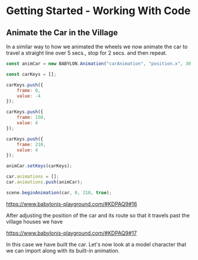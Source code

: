 # Getting Started - Working With Code
## Animate the Car in the Village

In a similar way to how we animated the wheels we now animate the car to travel a straight line over 5 secs., stop for 2 secs. and then repeat.
```javascript
const animCar = new BABYLON.Animation("carAnimation", "position.x", 30, BABYLON.Animation.ANIMATIONTYPE_FLOAT, BABYLON.Animation.ANIMATIONLOOPMODE_CYCLE);

const carKeys = []; 

carKeys.push({
    frame: 0,
    value: -4
});

carKeys.push({
    frame: 150,
    value: 4
});

carKeys.push({
    frame: 210,
    value: 4
});

animCar.setKeys(carKeys);

car.animations = [];
car.animations.push(animCar);

scene.beginAnimation(car, 0, 210, true);
```

https://www.babylonjs-playground.com/#KDPAQ9#16

After adjusting the position of the car and its route so that it travels past the village houses we have 

https://www.babylonjs-playground.com/#KDPAQ9#17

In this case we have built the car. Let's now look at a model character that we can import along with its built-in animation.

